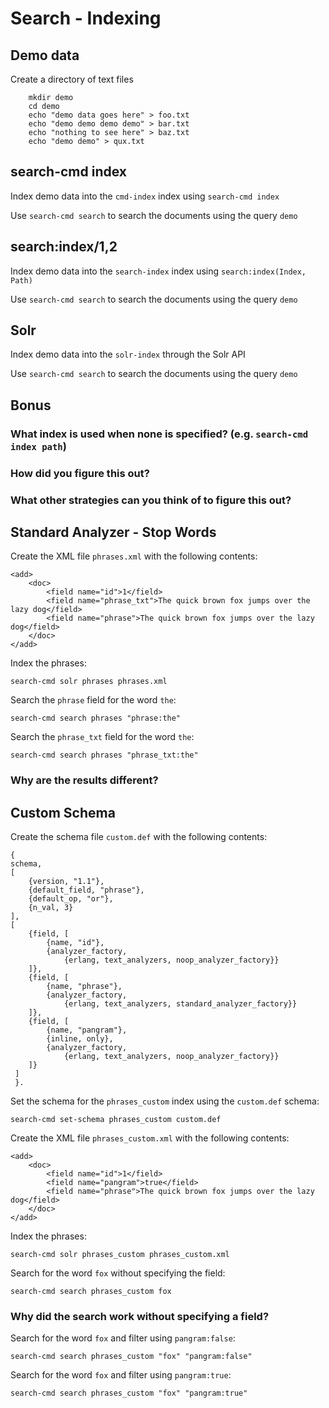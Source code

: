 # Search - Indexing

## Demo data

Create a directory of text files

        mkdir demo
        cd demo
        echo "demo data goes here" > foo.txt
        echo "demo demo demo demo" > bar.txt
        echo "nothing to see here" > baz.txt
        echo "demo demo" > qux.txt

## search-cmd index

Index demo data into the `cmd-index` index using `search-cmd index`

Use `search-cmd search` to search the documents using the query `demo`

## search:index/1,2

Index demo data into the `search-index` index using `search:index(Index, Path)`

Use `search-cmd search` to search the documents using the query `demo`

## Solr

Index demo data into the `solr-index` through the Solr API

Use `search-cmd search` to search the documents using the query `demo`

## Bonus

### What index is used when none is specified? (e.g. `search-cmd index path`)

### How did you figure this out?

### What other strategies can you think of to figure this out?

## Standard Analyzer - Stop Words

Create the XML file `phrases.xml` with the following contents:

    <add>
        <doc>
            <field name="id">1</field>
            <field name="phrase_txt">The quick brown fox jumps over the lazy dog</field>
            <field name="phrase">The quick brown fox jumps over the lazy dog</field>
        </doc>
    </add>

Index the phrases:

    search-cmd solr phrases phrases.xml
    
Search the `phrase` field for the word `the`:

    search-cmd search phrases "phrase:the"
    
Search the `phrase_txt` field for the word `the`:

    search-cmd search phrases "phrase_txt:the"
    
### Why are the results different?

## Custom Schema

Create the schema file `custom.def` with the following contents:

    {
    schema,
    [
        {version, "1.1"},
        {default_field, "phrase"},
        {default_op, "or"},
        {n_val, 3}
    ],
    [
        {field, [
            {name, "id"},
            {analyzer_factory,
                {erlang, text_analyzers, noop_analyzer_factory}}
        ]},
        {field, [
            {name, "phrase"},
            {analyzer_factory,
                {erlang, text_analyzers, standard_analyzer_factory}}
        ]},
        {field, [
            {name, "pangram"},
            {inline, only},
            {analyzer_factory,
                {erlang, text_analyzers, noop_analyzer_factory}}
        ]}
     ]
     }.
        
Set the schema for the `phrases_custom` index using the `custom.def` schema:

    search-cmd set-schema phrases_custom custom.def

Create the XML file `phrases_custom.xml` with the following contents:

    <add>
        <doc>
            <field name="id">1</field>
            <field name="pangram">true</field>
            <field name="phrase">The quick brown fox jumps over the lazy dog</field>
        </doc>
    </add>

Index the phrases:

    search-cmd solr phrases_custom phrases_custom.xml
    
Search for the word `fox` without specifying the field:

    search-cmd search phrases_custom fox

### Why did the search work without specifying a field?

Search for the word `fox` and filter using `pangram:false`:

    search-cmd search phrases_custom "fox" "pangram:false"
    
Search for the word `fox` and filter using `pangram:true`:

    search-cmd search phrases_custom "fox" "pangram:true"